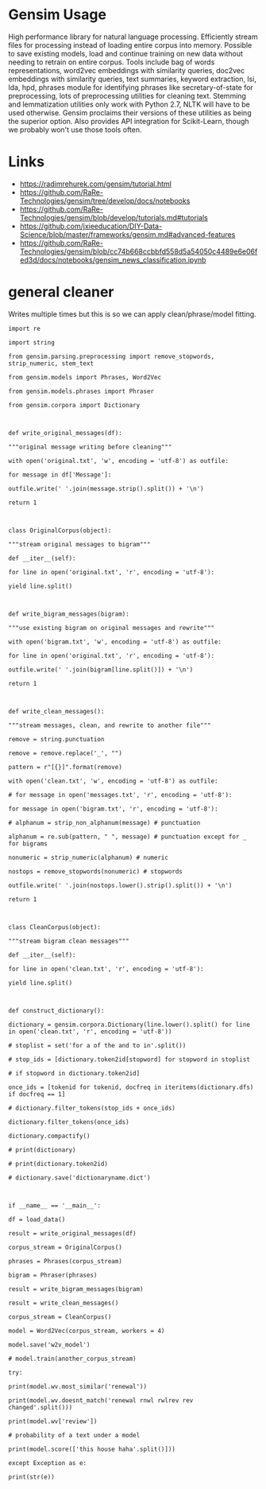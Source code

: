 # Gensim Usage #

High performance library for natural language processing. Efficiently stream files for processing instead of loading entire corpus into memory. Possible to save existing models, load and continue training on new data without needing to retrain on entire corpus. Tools include bag of words representations, word2vec embeddings with similarity queries, doc2vec embeddings with similarity queries, text summaries, keyword extraction, lsi, lda, hpd, phrases module for identifying phrases like secretary-of-state for preprocessing, lots of preprocessing utilities for cleaning text. Stemming and lemmatization utilities only work with Python 2.7, NLTK will have to be used otherwise. Gensim proclaims their versions of these utilities as being the superior option. Also provides API integration for Scikit-Learn, though we probably won't use those tools often.

# Links #
* <https://radimrehurek.com/gensim/tutorial.html>
* <https://github.com/RaRe-Technologies/gensim/tree/develop/docs/notebooks>
* <https://github.com/RaRe-Technologies/gensim/blob/develop/tutorials.md#tutorials>
* <https://github.com/jxieeducation/DIY-Data-Science/blob/master/frameworks/gensim.md#advanced-features>
* <https://github.com/RaRe-Technologies/gensim/blob/cc74b668ccbbfd558d5a54050c4489e6e06fed3d/docs/notebooks/gensim_news_classification.ipynb>

# general cleaner #
Writes multiple times but this is so we can apply clean/phrase/model fitting.
```
import re

import string

from gensim.parsing.preprocessing import remove_stopwords, strip_numeric, stem_text

from gensim.models import Phrases, Word2Vec

from gensim.models.phrases import Phraser

from gensim.corpora import Dictionary



def write_original_messages(df):

"""original message writing before cleaning"""

with open('original.txt', 'w', encoding = 'utf-8') as outfile:

for message in df['Message']:

outfile.write(' '.join(message.strip().split()) + '\n')

return 1



class OriginalCorpus(object):

"""stream original messages to bigram"""

def __iter__(self):

for line in open('original.txt', 'r', encoding = 'utf-8'):

yield line.split()



def write_bigram_messages(bigram):

"""use existing bigram on original messages and rewrite"""

with open('bigram.txt', 'w', encoding = 'utf-8') as outfile:

for line in open('original.txt', 'r', encoding = 'utf-8'):

outfile.write(' '.join(bigram[line.split()]) + '\n')

return 1



def write_clean_messages():

"""stream messages, clean, and rewrite to another file"""

remove = string.punctuation

remove = remove.replace('_', "")

pattern = r"[{}]".format(remove)

with open('clean.txt', 'w', encoding = 'utf-8') as outfile:

# for message in open('messages.txt', 'r', encoding = 'utf-8'):

for message in open('bigram.txt', 'r', encoding = 'utf-8'):

# alphanum = strip_non_alphanum(message) # punctuation

alphanum = re.sub(pattern, " ", message) # punctuation except for _ for bigrams

nonumeric = strip_numeric(alphanum) # numeric

nostops = remove_stopwords(nonumeric) # stopwords

outfile.write(' '.join(nostops.lower().strip().split()) + '\n')

return 1



class CleanCorpus(object):

"""stream bigram clean messages"""

def __iter__(self):

for line in open('clean.txt', 'r', encoding = 'utf-8'):

yield line.split()



def construct_dictionary():

dictionary = gensim.corpora.Dictionary(line.lower().split() for line in open('clean.txt', 'r', encoding = 'utf-8'))

# stoplist = set('for a of the and to in'.split())

# stop_ids = [dictionary.token2id[stopword] for stopword in stoplist

# if stopword in dictionary.token2id]

once_ids = [tokenid for tokenid, docfreq in iteritems(dictionary.dfs) if docfreq == 1]

# dictionary.filter_tokens(stop_ids + once_ids)

dictionary.filter_tokens(once_ids)

dictionary.compactify()

# print(dictionary)

# print(dictionary.token2id)

# dictionary.save('dictionaryname.dict')



if __name__ == '__main__':

df = load_data()

result = write_original_messages(df)

corpus_stream = OriginalCorpus()

phrases = Phrases(corpus_stream)

bigram = Phraser(phrases)

result = write_bigram_messages(bigram)

result = write_clean_messages()

corpus_stream = CleanCorpus()

model = Word2Vec(corpus_stream, workers = 4)

model.save('w2v_model')

# model.train(another_corpus_stream)

try:

print(model.wv.most_similar('renewal'))

print(model.wv.doesnt_match('renewal rnwl rwlrev rev changed'.split()))

print(model.wv['review'])

# probability of a text under a model

print(model.score(['this house haha'.split()]))

except Exception as e:

print(str(e))
```
